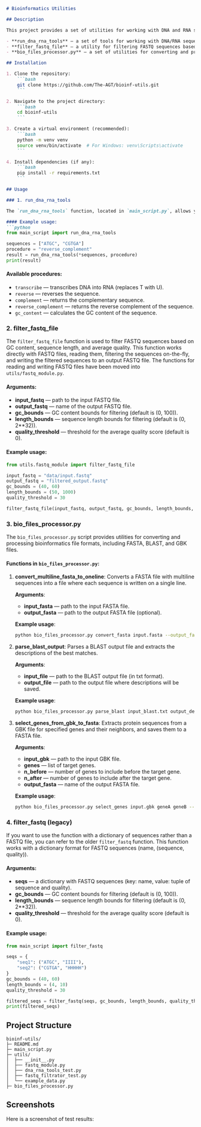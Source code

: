 ```markdown
# Bioinformatics Utilities

## Description

This project provides a set of utilities for working with DNA and RNA sequences, filtering FASTQ files, and processing various bioinformatics data formats such as FASTA, BLAST, and GBK files. The main functionalities of the project include:

- **run_dna_rna_tools** — a set of tools for working with DNA/RNA sequences (transcription, complementarity, reverse, and other operations).
- **filter_fastq_file** — a utility for filtering FASTQ sequences based on GC content, sequence length, and quality. Functions for reading and writing FASTQ files are moved into a separate module (`utils/fastq_module.py`).
- **bio_files_processor.py** — a set of utilities for converting and processing bioinformatics file formats (FASTA, BLAST, and GBK).

## Installation

1. Clone the repository:
    ```bash
    git clone https://github.com/The-AGT/bioinf-utils.git
    ```

2. Navigate to the project directory:
    ```bash
    cd bioinf-utils
    ```

3. Create a virtual environment (recommended):
    ```bash
    python -m venv venv
    source venv/bin/activate  # For Windows: venv\Scripts\activate
    ```

4. Install dependencies (if any):
    ```bash
    pip install -r requirements.txt
    ```

## Usage

### 1. run_dna_rna_tools

The `run_dna_rna_tools` function, located in `main_script.py`, allows you to perform operations on DNA and RNA sequences, such as transcription, reverse, complementarity, and GC content calculation.

#### Example usage:
```python
from main_script import run_dna_rna_tools

sequences = ["ATGC", "CGTGA"]
procedure = "reverse_complement"
result = run_dna_rna_tools(*sequences, procedure)
print(result)
```

#### Available procedures:
- `transcribe` — transcribes DNA into RNA (replaces T with U).
- `reverse` — reverses the sequence.
- `complement` — returns the complementary sequence.
- `reverse_complement` — returns the reverse complement of the sequence.
- `gc_content` — calculates the GC content of the sequence.

### 2. filter_fastq_file

The `filter_fastq_file` function is used to filter FASTQ sequences based on GC content, sequence length, and average quality. This function works directly with FASTQ files, reading them, filtering the sequences on-the-fly, and writing the filtered sequences to an output FASTQ file. The functions for reading and writing FASTQ files have been moved into `utils/fastq_module.py`.

#### Arguments:
- **input_fastq** — path to the input FASTQ file.
- **output_fastq** — name of the output FASTQ file.
- **gc_bounds** — GC content bounds for filtering (default is (0, 100)).
- **length_bounds** — sequence length bounds for filtering (default is (0, 2**32)).
- **quality_threshold** — threshold for the average quality score (default is 0).

#### Example usage:
```python
from utils.fastq_module import filter_fastq_file

input_fastq = "data/input.fastq"
output_fastq = "filtered_output.fastq"
gc_bounds = (40, 60)
length_bounds = (50, 1000)
quality_threshold = 30

filter_fastq_file(input_fastq, output_fastq, gc_bounds, length_bounds, quality_threshold)
```

### 3. bio_files_processor.py

The `bio_files_processor.py` script provides utilities for converting and processing bioinformatics file formats, including FASTA, BLAST, and GBK files.

#### Functions in `bio_files_processor.py`:

1. **convert_multiline_fasta_to_oneline**: Converts a FASTA file with multiline sequences into a file where each sequence is written on a single line.

   **Arguments**:
   - **input_fasta** — path to the input FASTA file.
   - **output_fasta** — path to the output FASTA file (optional).

   **Example usage**:
   ```bash
   python bio_files_processor.py convert_fasta input.fasta --output_fasta output.fasta
   ```

2. **parse_blast_output**: Parses a BLAST output file and extracts the descriptions of the best matches.

   **Arguments**:
   - **input_file** — path to the BLAST output file (in txt format).
   - **output_file** — path to the output file where descriptions will be saved.

   **Example usage**:
   ```bash
   python bio_files_processor.py parse_blast input_blast.txt output_descriptions.txt
   ```

3. **select_genes_from_gbk_to_fasta**: Extracts protein sequences from a GBK file for specified genes and their neighbors, and saves them to a FASTA file.

   **Arguments**:
   - **input_gbk** — path to the input GBK file.
   - **genes** — list of target genes.
   - **n_before** — number of genes to include before the target gene.
   - **n_after** — number of genes to include after the target gene.
   - **output_fasta** — name of the output FASTA file.

   **Example usage**:
   ```bash
   python bio_files_processor.py select_genes input.gbk geneA geneB --n_before 1 --n_after 1 --output_fasta output.fasta
   ```

### 4. filter_fastq (legacy)

If you want to use the function with a dictionary of sequences rather than a FASTQ file, you can refer to the older `filter_fastq` function. This function works with a dictionary format for FASTQ sequences (name, (sequence, quality)).

#### Arguments:
- **seqs** — a dictionary with FASTQ sequences (key: name, value: tuple of sequence and quality).
- **gc_bounds** — GC content bounds for filtering (default is (0, 100)).
- **length_bounds** — sequence length bounds for filtering (default is (0, 2**32)).
- **quality_threshold** — threshold for the average quality score (default is 0).

#### Example usage:
```python
from main_script import filter_fastq

seqs = {
    "seq1": ("ATGC", "IIII"),
    "seq2": ("CGTGA", "HHHHH")
}
gc_bounds = (40, 60)
length_bounds = (4, 10)
quality_threshold = 30

filtered_seqs = filter_fastq(seqs, gc_bounds, length_bounds, quality_threshold)
print(filtered_seqs)
```

## Project Structure

```
bioinf-utils/
├─ README.md
├─ main_script.py
├─ utils/
│  ├── __init__.py
│  ├── fastq_module.py
│  ├── dna_rna_tools_test.py
│  ├── fastq_filtrator_test.py
│  └── example_data.py
├─ bio_files_processor.py
```

## Screenshots
Here is a screenshot of test results:
```